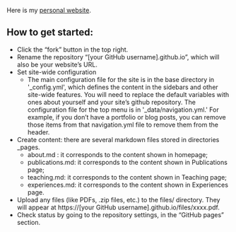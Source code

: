 Here is my [personal website](https://caohaiwen.github.io/).

## How to get started:
- Click the “fork” button in the top right.
- Rename the repository “[your GitHub username].github.io”, which will also be your website’s URL.
- Set site-wide configuration
  - The main configuration file for the site is in the base directory in '_config.yml', which defines the content in the sidebars and other site-wide features. You will need to replace the default variables with ones about yourself and your site’s github repository. The configuration file for the top menu is in '_data/navigation.yml.' For example, if you don’t have a portfolio or blog posts, you can remove those items from that navigation.yml file to remove them from the header.
- Create content: there are several markdown files stored in directories _pages.
  - about.md       : it corresponds to the content shown in homepage;
  - publications.md: it corresponds to the content shown in Publications page;
  - teaching.md:     it corresponds to the content shown in Teaching page;
  - experiences.md:  it corresponds to the content shown in Experiences page.
- Upload any files (like PDFs, .zip files, etc.) to the files/ directory. They will appear at https://[your GitHub username].github.io/files/xxxx.pdf.
- Check status by going to the repository settings, in the “GitHub pages” section.

  
